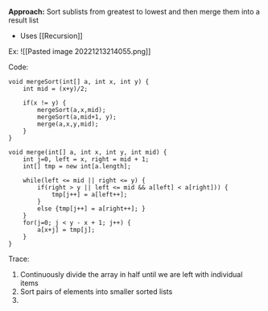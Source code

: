 **Approach:** Sort sublists from greatest to lowest and then merge them into a result list
- Uses [[Recursion]]

Ex:
![[Pasted image 20221213214055.png]]

Code:
```
void mergeSort(int[] a, int x, int y) {
	int mid = (x+y)/2;

	if(x != y) {
		mergeSort(a,x,mid);
		mergeSort(a,mid+1, y);
		merge(a,x,y,mid);
	}
}

void merge(int[] a, int x, int y, int mid) {
	int j=0, left = x, right = mid + 1;
	int[] tmp = new int[a.length];
	
	while(left <= mid || right <= y) {
		if(right > y || left <= mid && a[left] < a[right])) {
			tmp[j++] = a[left++];
		}
		else {tmp[j++] = a[right++]; }
	}
	for(j=0; j < y - x + 1; j++) {
		a[x+j] = tmp[j];
	}
}
```

Trace:
1. Continuously divide the array in half until we are left with individual items
2.  Sort pairs of elements into smaller sorted lists
3. 